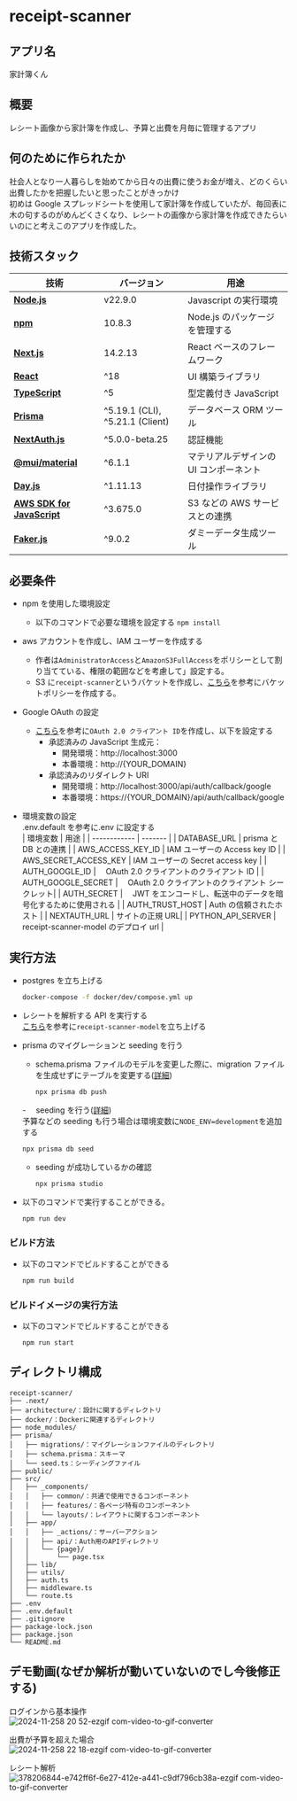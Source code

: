 # receipt-scanner

## アプリ名

家計簿くん<br>

## 概要

レシート画像から家計簿を作成し、予算と出費を月毎に管理するアプリ

## 何のために作られたか

社会人となり一人暮らしを始めてから日々の出費に使うお金が増え、どのくらい出費したかを把握したいと思ったことがきっかけ<br>
初めは Google スプレッドシートを使用して家計簿を作成していたが、毎回表に木の句するのがめんどくさくなり、レシートの画像から家計簿を作成できたらいいのにと考えこのアプリを作成した。

## 技術スタック

| 技術                                                                        | バージョン                      | 用途                                   |
| --------------------------------------------------------------------------- | ------------------------------- | -------------------------------------- |
| [**Node.js**](https://nodejs.org/en/)                                       | v22.9.0                         | Javascript の実行環境                  |
| [**npm**](https://www.npmjs.com/)                                           | 10.8.3                          | Node.js のパッケージを管理する         |
| [**Next.js**](https://nextjs.org/)                                          | 14.2.13                         | React ベースのフレームワーク           |
| [**React**](https://ja.react.dev/)                                          | ^18                             | UI 構築ライブラリ                      |
| [**TypeScript**](https://www.typescriptlang.org/)                           | ^5                              | 型定義付き JavaScript                  |
| [**Prisma**](https://www.prisma.io/)                                        | ^5.19.1 (CLI), ^5.21.1 (Client) | データベース ORM ツール                |
| [**NextAuth.js**](https://next-auth.js.org/)                                | ^5.0.0-beta.25                  | 認証機能                               |
| [**@mui/material**](https://mui.com/)                                       | ^6.1.1                          | マテリアルデザインの UI コンポーネント |
| [**Day.js**](https://github.com/iamkun/dayjs/blob/dev/docs/ja/README-ja.md) | ^1.11.13                        | 日付操作ライブラリ                     |
| [**AWS SDK for JavaScript**](https://aws.amazon.com/jp/sdk-for-javascript/) | ^3.675.0                        | S3 などの AWS サービスとの連携         |
| [**Faker.js**](https://fakerjs.dev/)                                        | ^9.0.2                          | ダミーデータ生成ツール                 |

## 必要条件

- npm を使用した環境設定

  - 以下のコマンドで必要な環境を設定する
    `npm install`

- aws アカウントを作成し、IAM ユーザーを作成する
  - 作者は`AdministratorAccess`と`AmazonS3FullAccess`をポリシーとして割り当てている、権限の範囲などを考慮して」設定する。
  - S3 に`receipt-scanner`というバケットを作成し、[こちら](https://github.com/AyumuOgasawara/receipt-scanner-model/issues/28#issuecomment-2419930774)を参考にバケットポリシーを作成する。
- Google OAuth の設定
  - [こちら](https://next-auth.js.org/providers/google)を参考に`OAuth 2.0 クライアント ID`を作成し、以下を設定する
    - 承認済みの JavaScript 生成元：
      - 開発環境：http://localhost:3000
      - 本番環境：http://{YOUR_DOMAIN}
    - 承認済みのリダイレクト URI
      - 開発環境：http://localhost:3000/api/auth/callback/google
      - 本番環境：https://{YOUR_DOMAIN}/api/auth/callback/google
- 環境変数の設定<br>
  .env.default を参考に.env に設定する<br>
  | 環境変数 | 用途 |
  | ------------ | ------- |
  | DATABASE_URL | prisma と DB との連携 |
  | AWS_ACCESS_KEY_ID | IAM ユーザーの Access key ID |
  | AWS_SECRET_ACCESS_KEY | IAM ユーザーの Secret access key |
  | AUTH_GOOGLE_ID |　 OAuth 2.0 クライアントのクライアント ID |
  | AUTH_GOOGLE_SECRET |　 OAuth 2.0 クライアントのクライアント シークレット|
  | AUTH_SECRET |　 JWT をエンコードし、転送中のデータを暗号化するために使用される |
  | AUTH_TRUST_HOST | Auth の信頼されたホスト |
  | NEXTAUTH_URL | サイトの正規 URL|
  | PYTHON_API_SERVER | receipt-scanner-model のデプロイ url |

## 実行方法

- postgres を立ち上げる

  ```sh
  docker-compose -f docker/dev/compose.yml up
  ```

- レシートを解析する API を実行する<br>
  [こちら](https://github.com/AyumuOgasawara/receipt-scanner-model)を参考に`receipt-scanner-model`を立ち上げる

- prisma のマイグレーションと seeding を行う

  - schema.prisma ファイルのモデルを変更した際に、migration ファイルを生成せずにテーブルを変更する([詳細](https://www.prisma.io/docs/orm/prisma-migrate/workflows/prototyping-your-schema))
    ```sh
    npx prisma db push
    ```

  -　 seeding を行う([詳細](https://www.prisma.io/docs/orm/prisma-migrate/workflows/seeding))<br>
  予算などの seeding も行う場合は環境変数に`NODE_ENV=development`を追加する

  ```sh
  npx prisma db seed
  ```

  - seeding が成功しているかの確認
    ```sh
    npx prisma studio
    ```

- 以下のコマンドで実行することができる。<br>
  ```sh
  npm run dev
  ```

### ビルド方法

- 以下のコマンドでビルドすることができる<br>
  ```sh
  npm run build
  ```

### ビルドイメージの実行方法

- 以下のコマンドでビルドすることができる<br>
  ```
  npm run start
  ```

## ディレクトリ構成

```
receipt-scanner/
├── .next/
├── architecture/：設計に関するディレクトリ
├── docker/：Dockerに関連するディレクトリ
├── node_modules/
├── prisma/
│   ├── migrations/：マイグレーションファイルのディレクトリ
│   ├── schema.prisma：スキーマ
│   └── seed.ts：シーディングファイル
├── public/
├── src/
│   ├── _components/
│   │   ├── common/：共通で使用できるコンポーネント
│   │   ├── features/：各ページ特有のコンポーネント
│   │   └── layouts/：レイアウトに関するコンポーネント
│   ├── app/
│   │   ├── _actions/：サーバーアクション
│   │   ├── api/：Auth用のAPIディレクトリ
│   │   └── {page}/
│   │       └── page.tsx
│   ├── lib/
│   ├── utils/
│   ├── auth.ts
│   ├── middleware.ts
│   └── route.ts
├── .env
├── .env.default
├── .gitignore
├── package-lock.json
├── package.json
└── README.md
```

## デモ動画(なぜか解析が動いていないのでし今後修正する)

ログインから基本操作<br>
![2024-11-258 20 52-ezgif com-video-to-gif-converter](https://github.com/user-attachments/assets/7b8edf5f-2e04-48bd-953b-942a74e85b71)

出費が予算を超えた場合<br>
![2024-11-258 22 18-ezgif com-video-to-gif-converter](https://github.com/user-attachments/assets/9aa74aaf-9f9c-40a6-986b-b91ce79bfee1)

レシート解析<br>
![378206844-e742ff6f-6e27-412e-a441-c9df796cb38a-ezgif com-video-to-gif-converter](https://github.com/user-attachments/assets/839a25bb-14d2-4795-8cee-412a4bc69fd8)
